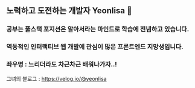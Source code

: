 ## 노력하고 도전하는 개발자 Yeonlisa 👋

### 공부는 풀스택 포지션은 알아서라는 마인드로 학습에 전념하고 있습니다.

### 역동적인 인터랙티브 웹 개발에 관심이 많은 프론트엔드 지망생입니다.

### 좌우명 : 느리더라도 차근차근 배워나가자..! 

그녀의 블로그 : https://velog.io/@yeonlisa
<!--
**Yeonlisa/Yeonlisa** is a ✨ _special_ ✨ repository because its `README.md` (this file) appears on your GitHub profile.

Here are some ideas to get you started:

- 🔭 I’m currently working on ...
- 🌱 I’m currently learning ...
- 👯 I’m looking to collaborate on ...
- 🤔 I’m looking for help with ...
- 💬 Ask me about ...
- 📫 How to reach me: ...
- 😄 Pronouns: ...
- ⚡ Fun fact: ...
-->

